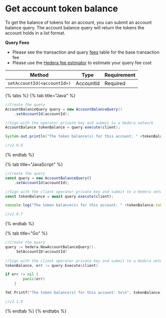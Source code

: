 # Get account token balance

To get the balance of tokens for an account, you can submit an account balance query. The account balance query will return the tokens the account holds in a list format.

**Query Fees**

- Please see the transaction and query [fees](../../../networks/mainnet/fees/#transaction-and-query-fees) table for the base transaction fee
- Please use the [Hedera fee estimator](https://hedera.com/fees) to estimate your query fee cost

| Method                      | Type      | Requirement |
| --------------------------- | --------- | ----------- |
| `setAccountId(<accountId>)` | AccountId | Required    |

{% tabs %}
{% tab title="Java" %}

```java
//Create the query
AccountBalanceQuery query = new AccountBalanceQuery()
    .setAccountId(accountId);

//Sign with the operator private key and submit to a Hedera network
AccountBalance tokenBalance = query.execute(client);

System.out.println("The token balance(s) for this account: " +tokenBalance.tokens);

//v2.0.9
```

{% endtab %}

{% tab title="JavaScript" %}

```javascript
//Create the query
const query = new AccountBalanceQuery()
    .setAccountId(accountId);

//Sign with the client operator private key and submit to a Hedera network
const tokenBalance = await query.execute(client);

console.log("The token balance(s) for this account: " +tokenBalance.tokens.toString());

//v2.0.7
```

{% endtab %}

{% tab title="Go" %}

```go
//Create the query
query := hedera.NewAccountBalanceQuery().
	 SetAccountID(accountId)
	
//Sign with the client operator private key and submit to a Hedera network
tokenBalance, err := query.Execute(client)

if err != nil {
		panic(err)
	}

fmt.Printf("The token balance(s) for this account: %v\n", tokenBalance)

//v2.1.0
```

{% endtab %}
{% endtabs %}
